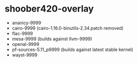 # shoober420-overlay

* ananicy-9999
* cairo-9999 (cairo-1.16.0-binutils-2.34.patch removed)
* flac-9999
* mesa-9999 (builds against llvm-9999)
* openal-9999
* pf-sources-5.11_p9999 (builds against latest stable kernel)
* wayst-9999
